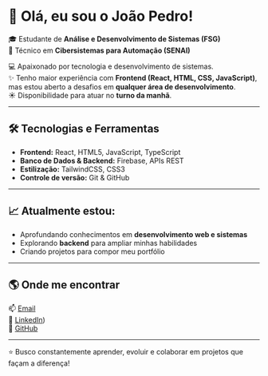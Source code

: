 # 👋 Olá, eu sou o João Pedro!

🎓 Estudante de **Análise e Desenvolvimento de Sistemas (FSG)**  
🔧 Técnico em **Cibersistemas para Automação (SENAI)**  

💻 Apaixonado por tecnologia e desenvolvimento de sistemas.  
✨ Tenho maior experiência com **Frontend (React, HTML, CSS, JavaScript)**, mas estou aberto a desafios em **qualquer área de desenvolvimento**.  
☀️ Disponibilidade para atuar no **turno da manhã**.  

---

## 🛠️ Tecnologias e Ferramentas
- **Frontend:** React, HTML5, JavaScript, TypeScript  
- **Banco de Dados & Backend:** Firebase, APIs REST  
- **Estilização:** TailwindCSS, CSS3
- **Controle de versão:** Git & GitHub  

---

## 📈 Atualmente estou:
- Aprofundando conhecimentos em **desenvolvimento web e sistemas**  
- Explorando **backend** para ampliar minhas habilidades  
- Criando projetos para compor meu portfólio  

---

## 🌎 Onde me encontrar
📫 [Email](joaoppniches@gmail.com)  
💼 [LinkedIn](https://www.linkedin.com/in/jo%C3%A3o-pedro-pereira-niches-576960382/))  
🐙 [GitHub](https://github.com/jpnichess)  

---

⭐ Busco constantemente aprender, evoluir e colaborar em projetos que façam a diferença!
